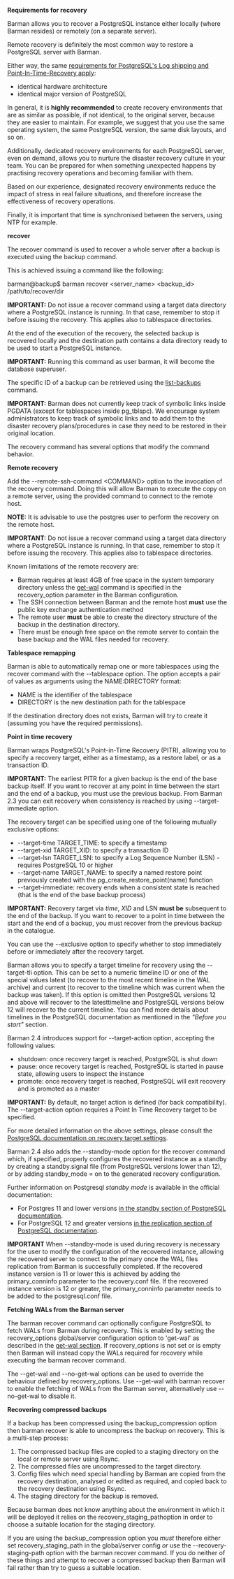 
**Requirements for recovery**

Barman allows you to recover a PostgreSQL instance either locally (where Barman resides) or remotely (on a separate server).

Remote recovery is definitely the most common way to restore a PostgreSQL server with Barman.

Either way, the same [requirements for PostgreSQL's Log shipping and Point-In-Time-Recovery apply](https://www.postgresql.org/docs/current/static/warm-standby.html#STANDBY-PLANNING):

-   identical hardware architecture
-   identical major version of PostgreSQL

In general, it is **highly recommended** to create recovery environments that are as similar as possible, if not identical, to the original server, because they are easier to maintain. For example, we suggest that you use the same operating system, the same PostgreSQL version, the same disk layouts, and so on.

Additionally, dedicated recovery environments for each PostgreSQL server, even on demand, allows you to nurture the disaster recovery culture in your team. You can be prepared for when something unexpected happens by practising recovery operations and becoming familiar with them.

Based on our experience, designated recovery environments reduce the impact of stress in real failure situations, and therefore increase the effectiveness of recovery operations.

Finally, it is important that time is synchronised between the servers, using NTP for example.

**recover**

The recover command is used to recover a whole server after a backup is executed using the backup command.

This is achieved issuing a command like the following:

barman@backup\$ barman recover \<server_name\> \<backup_id\> /path/to/recover/dir

**IMPORTANT:** Do not issue a recover command using a target data directory where a PostgreSQL instance is running. In that case, remember to stop it before issuing the recovery. This applies also to tablespace directories.

At the end of the execution of the recovery, the selected backup is recovered locally and the destination path contains a data directory ready to be used to start a PostgreSQL instance.

**IMPORTANT:** Running this command as user barman, it will become the database superuser.

The specific ID of a backup can be retrieved using the [list-backups](https://docs.pgbarman.org/release/3.10.0/#list-backups) command.

**IMPORTANT:** Barman does not currently keep track of symbolic links inside PGDATA (except for tablespaces inside pg_tblspc). We encourage system administrators to keep track of symbolic links and to add them to the disaster recovery plans/procedures in case they need to be restored in their original location.

The recovery command has several options that modify the command behavior.

**Remote recovery**

Add the --remote-ssh-command \<COMMAND\> option to the invocation of the recovery command. Doing this will allow Barman to execute the copy on a remote server, using the provided command to connect to the remote host.

**NOTE:** It is advisable to use the postgres user to perform the recovery on the remote host.

**IMPORTANT:** Do not issue a recover command using a target data directory where a PostgreSQL instance is running. In that case, remember to stop it before issuing the recovery. This applies also to tablespace directories.

Known limitations of the remote recovery are:

-   Barman requires at least 4GB of free space in the system temporary directory unless the [get-wal](https://docs.pgbarman.org/release/3.10.0/#get-wal) command is specified in the recovery_option parameter in the Barman configuration.
-   The SSH connection between Barman and the remote host **must** use the public key exchange authentication method
-   The remote user **must** be able to create the directory structure of the backup in the destination directory.
-   There must be enough free space on the remote server to contain the base backup and the WAL files needed for recovery.

**Tablespace remapping**

Barman is able to automatically remap one or more tablespaces using the recover command with the --tablespace option. The option accepts a pair of values as arguments using the NAME:DIRECTORY format:

-   NAME is the identifier of the tablespace
-   DIRECTORY is the new destination path for the tablespace

If the destination directory does not exists, Barman will try to create it (assuming you have the required permissions).

**Point in time recovery**

Barman wraps PostgreSQL's Point-in-Time Recovery (PITR), allowing you to specify a recovery target, either as a timestamp, as a restore label, or as a transaction ID.

**IMPORTANT:** The earliest PITR for a given backup is the end of the base backup itself. If you want to recover at any point in time between the start and the end of a backup, you must use the previous backup. From Barman 2.3 you can exit recovery when consistency is reached by using --target-immediate option.

The recovery target can be specified using one of the following mutually exclusive options:

-   \--target-time TARGET_TIME: to specify a timestamp
-   \--target-xid TARGET_XID: to specify a transaction ID
-   \--target-lsn TARGET_LSN: to specify a Log Sequence Number (LSN) - requires PostgreSQL 10 or higher
-   \--target-name TARGET_NAME: to specify a named restore point previously created with the pg_create_restore_point(name) function
-   \--target-immediate: recovery ends when a consistent state is reached (that is the end of the base backup process)

**IMPORTANT:** Recovery target via *time*, *XID* and LSN **must be** subsequent to the end of the backup. If you want to recover to a point in time between the start and the end of a backup, you must recover from the previous backup in the catalogue.

You can use the --exclusive option to specify whether to stop immediately before or immediately after the recovery target.

Barman allows you to specify a target timeline for recovery using the --target-tli option. This can be set to a numeric timeline ID or one of the special values latest (to recover to the most recent timeline in the WAL archive) and current (to recover to the timeline which was current when the backup was taken). If this option is omitted then PostgreSQL versions 12 and above will recover to the latesttimeline and PostgreSQL versions below 12 will recover to the current timeline. You can find more details about timelines in the PostgreSQL documentation as mentioned in the *"Before you start"* section.

Barman 2.4 introduces support for --target-action option, accepting the following values:

-   shutdown: once recovery target is reached, PostgreSQL is shut down
-   pause: once recovery target is reached, PostgreSQL is started in pause state, allowing users to inspect the instance
-   promote: once recovery target is reached, PostgreSQL will exit recovery and is promoted as a master

**IMPORTANT:** By default, no target action is defined (for back compatibility). The --target-action option requires a Point In Time Recovery target to be specified.

For more detailed information on the above settings, please consult the [PostgreSQL documentation on recovery target settings](https://www.postgresql.org/docs/current/static/runtime-config-wal.html#RUNTIME-CONFIG-WAL-RECOVERY-TARGET).

Barman 2.4 also adds the --standby-mode option for the recover command which, if specified, properly configures the recovered instance as a standby by creating a standby.signal file (from PostgreSQL versions lower than 12), or by adding standby_mode = on to the generated recovery configuration.

Further information on Postgresql *standby mode* is available in the official documentation:

-   For Postgres 11 and lower versions [in the standby section of PostgreSQL documentation](https://www.postgresql.org/docs/11/standby-settings.html).
-   For PostgreSQL 12 and greater versions [in the replication section of PostgreSQL documentation](https://www.postgresql.org/docs/current/runtime-config-replication.html#RUNTIME-CONFIG-REPLICATION-STANDBY).

**IMPORTANT** When --standby-mode is used during recovery is necessary for the user to modify the configuration of the recovered instance, allowing the recovered server to connect to the primary once the WAL files replication from Barman is successfully completed. If the recovered instance version is 11 or lower this is achieved by adding the primary_conninfo parameter to the recovery.conf file. If the recovered instance version is 12 or greater, the primary_conninfo parameter needs to be added to the postgresql.conf file.

**Fetching WALs from the Barman server**

The barman recover command can optionally configure PostgreSQL to fetch WALs from Barman during recovery. This is enabled by setting the recovery_options global/server configuration option to 'get-wal' as described in the [get-wal section](https://docs.pgbarman.org/release/3.10.0/#get-wal). If recovery_options is not set or is empty then Barman will instead copy the WALs required for recovery while executing the barman recover command.

The --get-wal and --no-get-wal options can be used to override the behaviour defined by recovery_options. Use --get-wal with barman recover to enable the fetching of WALs from the Barman server, alternatively use --no-get-wal to disable it.

**Recovering compressed backups**

If a backup has been compressed using the backup_compression option then barman recover is able to uncompress the backup on recovery. This is a multi-step process:

1.  The compressed backup files are copied to a staging directory on the local or remote server using Rsync.
2.  The compressed files are uncompressed to the target directory.
3.  Config files which need special handling by Barman are copied from the recovery destination, analysed or edited as required, and copied back to the recovery destination using Rsync.
4.  The staging directory for the backup is removed.

Because barman does not know anything about the environment in which it will be deployed it relies on the recovery_staging_pathoption in order to choose a suitable location for the staging directory.

If you are using the backup_compression option you *must* therefore either set recovery_staging_path in the global/server config *or* use the --recovery-staging-path option with the barman recover command. If you do neither of these things and attempt to recover a compressed backup then Barman will fail rather than try to guess a suitable location.